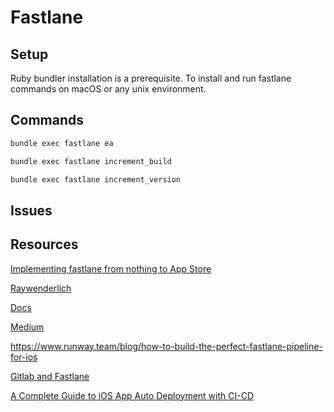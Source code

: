 # Fastlane


## Setup

Ruby bundler installation is a prerequisite. To install and run fastlane commands on macOS or any unix environment.

## Commands


```bash
bundle exec fastlane ea

bundle exec fastlane increment_build

bundle exec fastlane increment_version
```


## Issues


## Resources

[Implementing fastlane from nothing to App Store](https://www.youtube.com/watch?v=6Jz-Ywxki0U)

[Raywenderlich](https://www.raywenderlich.com/1259223-fastlane-for-ios)

[Docs](https://docs.fastlane.tools/actions/pilot/#pilot)

[Medium](https://medium.com/@vizllx/build-test-deliver-a-complete-guideline-for-ios-ci-cd-5fa02bffa7ce)

https://www.runway.team/blog/how-to-build-the-perfect-fastlane-pipeline-for-ios

[Gitlab and Fastlane](https://about.gitlab.com/blog/2019/03/06/ios-publishing-with-gitlab-and-fastlane/)

[A Complete Guide to iOS App Auto Deployment with CI-CD](https://blog.canopas.com/a-complete-guide-to-ios-app-auto-deployment-with-ci-cd-b5dc516ba41d)